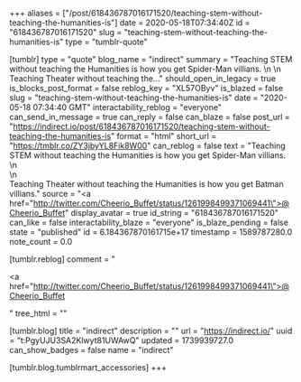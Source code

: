 +++
aliases = ["/post/618436787016171520/teaching-stem-without-teaching-the-humanities-is"]
date = 2020-05-18T07:34:40Z
id = "618436787016171520"
slug = "teaching-stem-without-teaching-the-humanities-is"
type = "tumblr-quote"

[tumblr]
type = "quote"
blog_name = "indirect"
summary = "Teaching STEM without teaching the Humanities is how you get Spider-Man villians. \n \n Teaching Theater without teaching the..."
should_open_in_legacy = true
is_blocks_post_format = false
reblog_key = "XL57OByv"
is_blazed = false
slug = "teaching-stem-without-teaching-the-humanities-is"
date = "2020-05-18 07:34:40 GMT"
interactability_reblog = "everyone"
can_send_in_message = true
can_reply = false
can_blaze = false
post_url = "https://indirect.io/post/618436787016171520/teaching-stem-without-teaching-the-humanities-is"
format = "html"
short_url = "https://tmblr.co/ZY3jbyYL8Fik8W00"
can_reblog = false
text = "Teaching STEM without teaching the Humanities is how you get Spider-Man villians. \n<br/>\n<br/>Teaching Theater without teaching the Humanities is how you get Batman villians."
source = "<a href=\"http://twitter.com/Cheerio_Buffet/status/1261998499371069441\">@Cheerio_Buffet</a>"
display_avatar = true
id_string = "618436787016171520"
can_like = false
interactability_blaze = "everyone"
is_blaze_pending = false
state = "published"
id = 6.184367870161715e+17
timestamp = 1589787280.0
note_count = 0.0

[tumblr.reblog]
comment = "<p><a href=\"http://twitter.com/Cheerio_Buffet/status/1261998499371069441\">@Cheerio_Buffet</a></p>"
tree_html = ""

[tumblr.blog]
title = "indirect"
description = ""
url = "https://indirect.io/"
uuid = "t:PgyUJU3SA2Klwyt81UWAwQ"
updated = 1739939727.0
can_show_badges = false
name = "indirect"

[tumblr.blog.tumblrmart_accessories]
+++
